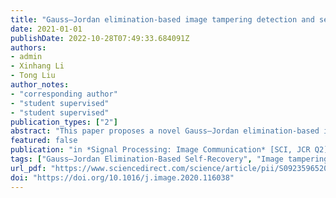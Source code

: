 ```yaml
---
title: "Gauss–Jordan elimination-based image tampering detection and self-recovery"
date: 2021-01-01
publishDate: 2022-10-28T07:49:33.684091Z
authors:
- admin
- Xinhang Li
- Tong Liu
author_notes:
- "corresponding author"
- "student supervised"
- "student supervised"
publication_types: ["2"]
abstract: "This paper proposes a novel Gauss–Jordan elimination-based image tampering detection and self-recovery scheme, aiming at dealing with the problem of malicious tampering on digital images. To deal with the copy–move tampering which is challenging because the tampered region may contain the watermark information, we propose the Improved Check Bits Generation algorithm during watermark generation, to generate the check bits for tampering detection. Meanwhile, the recovery bits are reconstructed according to the fundamental of Gauss–Jordan Elimination, for purpose of image contents self-recovery. To improve the accuracy of detection and the quality of recovered images, we propose the Morphological Processing-Based Enhancement method and the Edge Extension preprocessing respectively during and after the tampering detection Finally, the Gauss–JordanElimination-Based Self-Recovery method is proposed to recover the damaged content mathematically on basis of the detected results. By employing the unchanged recovery bits which are embedded in the non-tampered region, the failure in recovery caused by the damaged recovery bits can be completely avoided. A large number of experiments have been conducted to show the very good performance of the proposed scheme. The precision, recall, and F1 score are calculated for evaluation of tampering detection, while the PSNR values are calculated for evaluation of image recovery. The comparisons with the state-of-the-art methods show that the proposed scheme shows the superiorities in terms of imperceptibility, security and recovery capability. The experimental result indicates the average PSNR of recovered image is 44.415dB."
featured: false
publication: "in *Signal Processing: Image Communication* [SCI, JCR Q2]"
tags: ["Gauss–Jordan Elimination-Based Self-Recovery", "Image tampering detection", "Improved check bits generation", "Morphological processing-based enhancement"]
url_pdf: "https://www.sciencedirect.com/science/article/pii/S0923596520301855"
doi: "https://doi.org/10.1016/j.image.2020.116038"
---
```


